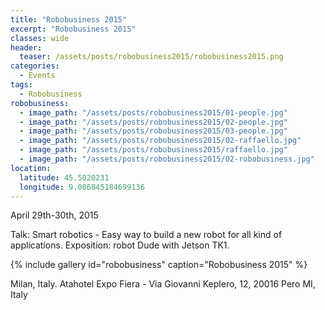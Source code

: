 ```yaml
---
title: "Robobusiness 2015"
excerpt: "Robobusiness 2015"
classes: wide
header:
  teaser: /assets/posts/robobusiness2015/robobusiness2015.png
categories:
  - Events
tags:
  - Robobusiness
robobusiness:
  - image_path: "/assets/posts/robobusiness2015/01-people.jpg"
  - image_path: "/assets/posts/robobusiness2015/02-people.jpg"
  - image_path: "/assets/posts/robobusiness2015/03-people.jpg"
  - image_path: "/assets/posts/robobusiness2015/02-raffaello.jpg"
  - image_path: "/assets/posts/robobusiness2015/raffaello.jpg"
  - image_path: "/assets/posts/robobusiness2015/02-robobusiness.jpg"
location:
  latitude: 45.5020231
  longitude: 9.086845184699136
---
```


April 29th-30th, 2015

Talk: Smart robotics - Easy way to build a new robot for all kind of applications. Exposition: robot Dude with Jetson TK1.

{% include gallery id="robobusiness" caption="Robobusiness 2015" %}

Milan, Italy. Atahotel Expo Fiera - Via Giovanni Keplero, 12, 20016 Pero MI, Italy

